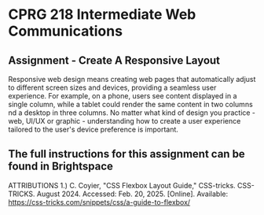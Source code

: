 # CPRG 218 Intermediate Web Communications
## Assignment - Create A Responsive Layout

Responsive web design means creating web pages that automatically adjust to different screen sizes and devices, providing a seamless user experience. For example, on a phone, users see content displayed in a single column, while a tablet could render the same content in two columns nd a desktop in three columns.&nbsp;No matter what kind of design you practice - web, UI/UX or graphic - understanding how to create a user experience tailored to the user's device preference is important.

## The full instructions for this assignment can be found in Brightspace

ATTRIBUTIONS
1.) C. Coyier, "CSS Flexbox Layout Guide," CSS-tricks. CSS-TRICKS. August 2024. Accessed: Feb. 20, 2025. [Online]. Available: https://css-tricks.com/snippets/css/a-guide-to-flexbox/ 
